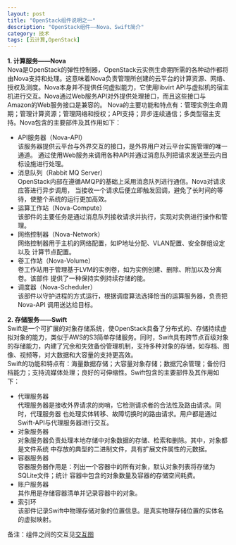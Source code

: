 ```yaml
---
layout: post
title: "OpenStack组件说明之一"
description: "OpenStack组件——Nova、Swift简介"
category: 技术
tags: [云计算,OpenStack]
---
```

__1. 计算服务——Nova__	
Nova是OpenStack的弹性控制器，OpenStack云实例生命期所需的各种动作都将由Nova支持和处理。这意味着Nova负责管理所创建的云平台的计算资源、网络、授权及测度。Nova本身并不提供任何虚拟能力，它使用libvirt API与虚拟机的宿主机进行交互。Nova通过Web服务API对外提供处理接口，而且这些接口与Amazon的Web服务接口是兼容的。	
Nova的主要功能和特点有：管理实例生命周期；管理计算资源；管理网络和授权；API支持；异步连续通信；多类型宿主支持。Nova包含的主要部件及其作用如下：	

* API服务器（Nova-API）	
		该服务器提供云平台与外界交互的接口，是外界用户对云平台实施管理的唯一通道。
		通过使用Web服务来调用各种API并通过消息队列把请求发送至云内目标设施进行处理。
* 消息队列（Rabbit MQ Server）	
		OpenStack内部在遵循AMQP的基础上采用消息队列进行通信。Nova对请求应答进行异步调用，
		当接收一个请求后便立即触发回调，避免了长时间的等待，使整个系统的运行更加高效。	
* 运算工作站（Nova-Compute）  
		该部件的主要任务是通过消息队列接收请求并执行，实现对实例进行操作和管理。	
* 网络控制器（Nova-Network）  
		网络控制器用于主机的网络配置，如IP地址分配、VLAN配置、安全群组设定以及
		计算节点配置。	
* 卷工作站（Nova-Volume）  
		卷工作站用于管理基于LVM的实例卷，如为实例创建、删除、附加以及分离卷。该部件
		提供了一种保持实例持续存储的能。	
* 调度器（Nova-Scheduler）  
		该部件以守护进程的方式运行，根据调度算法选择恰当的运算服务器，负责把Nova-API
		调用送达给目标。	

__2. 存储服务——Swift__  
Swift是一个可扩展的对象存储系统，使OpenStack具备了分布式的、存储持续虚拟对象的能力，类似于AWS的S3简单存储服务。同时，Swift具有跨节点百级对象的存储能力，内建了冗余和失效备份管理机制，支持多种对象的存储，如存档、图像、视频等，对大数据和大容量的支持更高效。  
Swift的功能和特点有：海量数据存储；大容量对象存储；数据冗余管理；备份归档能力；支持流媒体处理；良好的可伸缩性。Swift包含的主要部件及其作用如下：  

* 代理服务器  
		代理服务器是接收外界请求的岗哨，它检测请求者的合法性及路由请求。同时，代理服务器
		也处理实体转移、故障切换时的路由请求。用户都是通过Swift-API与代理服务器进行交互。  
* 对象服务器  
		对象服务器负责处理本地存储中对象数据的存储、检索和删除。其中，对象都是文件系统
		中存放的典型的二进制文件，具有扩展文件属性的元数据。  
* 容器服务器  
		容器服务器作用是：列出一个容器中的所有对象，默认对象列表将存储为SQLite文件；统计
		容器中包含的对象数量及容器的存储空间耗费。  
* 账户服务器  
		其作用是存储容器清单并记录容器中的对象。  
* 索引环  
		该部件记录Swift中物理存储对象的位置信息。是真实物理存储位置的实体名的虚拟映射。  

备注：组件之间的交互见<a target="blank" href="/blog/12-21-2012/openstack_review/#component">交互图</a>

